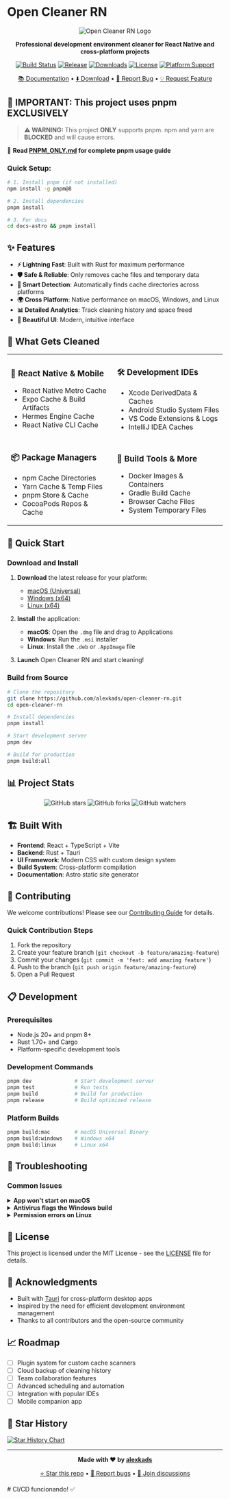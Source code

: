 # Open Cleaner RN

<div align="center">

![Open Cleaner RN Logo](https://via.placeholder.com/128x128/0ea5e9/ffffff?text=OCR)

**Professional development environment cleaner for React Native and cross-platform projects**

[![Build Status](https://github.com/alexkads/open-cleaner-rn/workflows/Build%20Documentation%20and%20Release/badge.svg)](https://github.com/alexkads/open-cleaner-rn/actions)
[![Release](https://img.shields.io/github/v/release/alexkads/open-cleaner-rn?color=blue)](https://github.com/alexkads/open-cleaner-rn/releases)
[![Downloads](https://img.shields.io/github/downloads/alexkads/open-cleaner-rn/total?color=green)](https://github.com/alexkads/open-cleaner-rn/releases)
[![License](https://img.shields.io/github/license/alexkads/open-cleaner-rn?color=purple)](https://github.com/alexkads/open-cleaner-rn/blob/main/LICENSE)
[![Platform Support](https://img.shields.io/badge/platform-macOS%20%7C%20Windows%20%7C%20Linux-lightgrey)](https://github.com/alexkads/open-cleaner-rn/releases)

[📚 Documentation](https://alexkads.github.io/open-cleaner-rn/) • [⬇️ Download](https://github.com/alexkads/open-cleaner-rn/releases) • [🐛 Report Bug](https://github.com/alexkads/open-cleaner-rn/issues) • [💡 Request Feature](https://github.com/alexkads/open-cleaner-rn/issues)

</div>

## 🚨 **IMPORTANT: This project uses pnpm EXCLUSIVELY**

> **⚠️ WARNING:** This project **ONLY** supports pnpm. npm and yarn are **BLOCKED** and will cause errors.

📖 **Read [PNPM_ONLY.md](./PNPM_ONLY.md) for complete pnpm usage guide**

### **Quick Setup:**
```bash
# 1. Install pnpm (if not installed)
npm install -g pnpm@8

# 2. Install dependencies
pnpm install

# 3. For docs
cd docs-astro && pnpm install
```

## ✨ Features

- **⚡ Lightning Fast**: Built with Rust for maximum performance
- **🛡️ Safe & Reliable**: Only removes cache files and temporary data
- **🎯 Smart Detection**: Automatically finds cache directories across platforms
- **🌍 Cross Platform**: Native performance on macOS, Windows, and Linux
- **📊 Detailed Analytics**: Track cleaning history and space freed
- **🎨 Beautiful UI**: Modern, intuitive interface

## 🧹 What Gets Cleaned

<table>
<tr>
<td>

### 📱 **React Native & Mobile**
- React Native Metro Cache
- Expo Cache & Build Artifacts  
- Hermes Engine Cache
- React Native CLI Cache

</td>
<td>

### 🛠️ **Development IDEs**
- Xcode DerivedData & Caches
- Android Studio System Files
- VS Code Extensions & Logs
- IntelliJ IDEA Caches

</td>
</tr>
<tr>
<td>

### 📦 **Package Managers**
- npm Cache Directories
- Yarn Cache & Temp Files
- pnpm Store & Cache
- CocoaPods Repos & Cache

</td>
<td>

### 🐳 **Build Tools & More**
- Docker Images & Containers
- Gradle Build Cache
- Browser Cache Files
- System Temporary Files

</td>
</tr>
</table>

## 🚀 Quick Start

### Download and Install

1. **Download** the latest release for your platform:
   - [macOS (Universal)](https://github.com/alexkads/open-cleaner-rn/releases/latest)
   - [Windows (x64)](https://github.com/alexkads/open-cleaner-rn/releases/latest)
   - [Linux (x64)](https://github.com/alexkads/open-cleaner-rn/releases/latest)

2. **Install** the application:
   - **macOS**: Open the `.dmg` file and drag to Applications
   - **Windows**: Run the `.msi` installer
   - **Linux**: Install the `.deb` or `.AppImage` file

3. **Launch** Open Cleaner RN and start cleaning!

### Build from Source

```bash
# Clone the repository
git clone https://github.com/alexkads/open-cleaner-rn.git
cd open-cleaner-rn

# Install dependencies
pnpm install

# Start development server
pnpm dev

# Build for production
pnpm build:all
```

## 📊 Project Stats

<div align="center">

![GitHub stars](https://img.shields.io/github/stars/alexkads/open-cleaner-rn?style=social)
![GitHub forks](https://img.shields.io/github/forks/alexkads/open-cleaner-rn?style=social)
![GitHub watchers](https://img.shields.io/github/watchers/alexkads/open-cleaner-rn?style=social)

</div>

## 🏗️ Built With

- **Frontend**: React + TypeScript + Vite
- **Backend**: Rust + Tauri
- **UI Framework**: Modern CSS with custom design system
- **Build System**: Cross-platform compilation
- **Documentation**: Astro static site generator

## 🤝 Contributing

We welcome contributions! Please see our [Contributing Guide](CONTRIBUTING.md) for details.

### Quick Contribution Steps

1. Fork the repository
2. Create your feature branch (`git checkout -b feature/amazing-feature`)
3. Commit your changes (`git commit -m 'feat: add amazing feature'`)
4. Push to the branch (`git push origin feature/amazing-feature`)
5. Open a Pull Request

## 📋 Development

### Prerequisites

- Node.js 20+ and pnpm 8+
- Rust 1.70+ and Cargo
- Platform-specific development tools

### Development Commands

```bash
pnpm dev              # Start development server
pnpm test             # Run tests
pnpm build            # Build for production
pnpm release          # Build optimized release
```

### Platform Builds

```bash
pnpm build:mac        # macOS Universal Binary
pnpm build:windows    # Windows x64
pnpm build:linux      # Linux x64
```

## 🐛 Troubleshooting

### Common Issues

<details>
<summary><strong>App won't start on macOS</strong></summary>

If you see "App can't be opened because it is from an unidentified developer":
1. Right-click the app and select "Open"
2. Click "Open" in the dialog
3. Or run: `sudo spctl --master-disable` (temporarily disable Gatekeeper)

</details>

<details>
<summary><strong>Antivirus flags the Windows build</strong></summary>

Some antivirus software may flag the app as suspicious:
1. This is a false positive due to the app's system access requirements
2. Add an exception for the installation directory
3. Download from official GitHub releases only

</details>

<details>
<summary><strong>Permission errors on Linux</strong></summary>

If you encounter permission errors:
1. Make sure the AppImage is executable: `chmod +x Open-Cleaner-RN.AppImage`
2. For system cache cleaning, run with appropriate permissions
3. Check that required dependencies are installed

</details>

## 📄 License

This project is licensed under the MIT License - see the [LICENSE](LICENSE) file for details.

## 🙏 Acknowledgments

- Built with [Tauri](https://tauri.app/) for cross-platform desktop apps
- Inspired by the need for efficient development environment management
- Thanks to all contributors and the open-source community

## 📈 Roadmap

- [ ] Plugin system for custom cache scanners
- [ ] Cloud backup of cleaning history
- [ ] Team collaboration features
- [ ] Advanced scheduling and automation
- [ ] Integration with popular IDEs
- [ ] Mobile companion app

## 🌟 Star History

[![Star History Chart](https://api.star-history.com/svg?repos=alexkads/open-cleaner-rn&type=Date)](https://star-history.com/#alexkads/open-cleaner-rn&Date)

---

<div align="center">

**Made with ❤️ by [alexkads](https://github.com/alexkads)**

[⭐ Star this repo](https://github.com/alexkads/open-cleaner-rn) • [🐛 Report bugs](https://github.com/alexkads/open-cleaner-rn/issues) • [💬 Join discussions](https://github.com/alexkads/open-cleaner-rn/discussions)

</div># CI/CD funcionando! ✅

